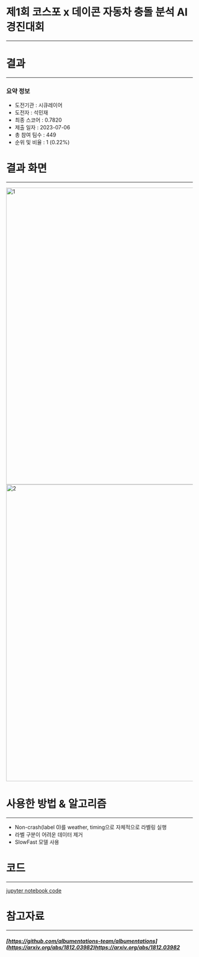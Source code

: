# 제1회 코스포 x 데이콘 자동차 충돌 분석 AI경진대회
---
# 결과
---
### 요약 정보
* 도전기관 : 시큐레이어
* 도전자 : 석민재
* 최종 스코어 : 0.7820
* 제출 일자 : 2023-07-06
* 총 참여 팀수 : 449
* 순위 및 비율 : 1 (0.22%)

# 결과 화면
---
<img width="800" alt="1" src="https://github.com/Jsonseok/SecuLayer/assets/112038669/74530380-9f22-4d5e-be06-77595327cb09">
<img width="800" alt="2" src="https://github.com/Jsonseok/SecuLayer/assets/112038669/0b1d51cb-f492-4a0c-bda6-9faff9e9f5e9">



# 사용한 방법 & 알고리즘
---
* Non-crash(label 0)를 weather, timing으로 자체적으로 라벨링 실행
* 라벨 구분이 어려운 데이터 제거
* SlowFast 모델 사용

# 코드
---
[jupyter notebook code](main.ipynb)

# 참고자료
---
##### [https://github.com/albumentations-team/albumentations](https://arxiv.org/abs/1812.03982)https://arxiv.org/abs/1812.03982
